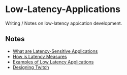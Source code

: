 # Low-Latency-Applications

Writing / Notes on low-latency appication development.

## Notes
- [What are Latency-Sensitive Applications](Requirements-Latency-Sensitive-Applications.md)
- [How is Latency Measures](Latency-Measuring.md)
- [Examples of Low Latency Applications](Examples-Low-Latency-Applications.md)
- [Designing Twitch]()

